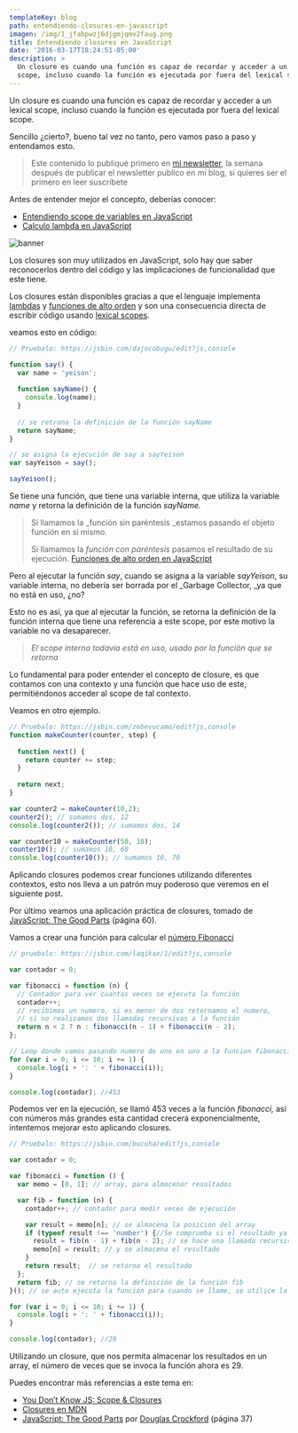 ```yaml
---
templateKey: blog
path: entendiendo-closures-en-javascript
imagen: /img/1_jfabpwzj6djgmjqmv2faug.png
title: Entendiendo closures en JavaScript
date: '2016-03-17T18:24:51-05:00'
description: >
  Un closure es cuando una función es capaz de recordar y acceder a un lexical
  scope, incluso cuando la función es ejecutada por fuera del lexical scope.
---
```

Un closure es cuando una función es capaz de recordar y acceder a un lexical scope, incluso cuando la función es ejecutada por fuera del lexical scope.

Sencillo ¿cierto?, bueno tal vez no tanto, pero vamos paso a paso y entendamos esto.

> Este contenido lo publiqué primero en [mi newsletter](https://tinyletter.com/yeion7), la semana después de publicar el newsletter publico en mi blog, si quieres ser el primero en leer suscríbete

Antes de entender mejor el concepto, deberías conocer:

* [Entendiendo scope de variables en JavaScript](/entendiendo-scopes-de-variables-en-javascript)
* [Calculo lambda en JavaScript](/calculo-lambda-en-javascript)

![banner](/img/1_jfabpwzj6djgmjqmv2faug.png)

Los closures son muy utilizados en JavaScript, solo hay que saber reconocerlos dentro del código y las implicaciones de funcionalidad que este tiene.

Los closures están disponibles gracias a que el lenguaje implementa [lambdas](/calculo-lambda-en-javascript) y [funciones de alto orden](/funciones-de-alto-orden-en-javascript) y son una consecuencia directa de escribir código usando [lexical scopes](/entendiendo-scopes-de-variables-en-javascript).

veamos esto en código:

```js
// Pruebalo: https://jsbin.com/dajocobugu/edit?js,console

function say() {
  var name = 'yeison';
  
  function sayName() {
    console.log(name);
  }
  
  // se retrona la definición de la función sayName
  return sayName;
}

// se asigna la ejecución de say a sayYeison
var sayYeison = say();

sayYeison();
```

Se tiene una función, que tiene una variable interna, que utiliza la variable _name_ y retorna la definición de la función _sayName._

> Si llamamos la _función sin paréntesis _estamos pasando el objeto función en sí mismo.
>
> Si llamamos la _función con paréntesis_ pasamos el resultado de su ejecución.
> [Funciones de alto orden en JavaScript](/funciones-de-alto-orden-en-javascript)

Pero al ejecutar la función _say_, cuando se asigna a la variable _sayYeison_, su variable interna, no debería ser borrada por el _Garbage Collector, _ya que no está en uso, ¿no?

Esto no es así, ya que al ejecutar la función, se retorna la definición de la función interna que tiene una referencia a este scope, por este motivo la variable no va desaparecer.

> _El scope interno todavía está en uso, usado por la función que se retorna_

Lo fundamental para poder entender el concepto de closure, es que contamos con una contexto y una función que hace uso de este, permitiéndonos acceder al scope de tal contexto.

Veamos en otro ejemplo.

```js
// Pruebalo: https://jsbin.com/zebevucamo/edit?js,console
function makeCounter(counter, step) {
  
  function next() {
    return counter += step;
  }
  
  return next;
}

var counter2 = makeCounter(10,2);
counter2(); // sumamos dos, 12
console.log(counter2()); // sumamos dos, 14

var counter10 = makeCounter(50, 10);
counter10(); // sumamos 10, 60
console.log(counter10()); // sumamos 10, 70
```

Aplicando closures podemos crear funciones utilizando diferentes contextos, esto nos lleva a un patrón muy poderoso que veremos en el siguiente post.

Por último veamos una aplicación práctica de closures, tomado de [JavaScript: The Good Parts](http://shop.oreilly.com/product/9780596517748.do) (página 60).

Vamos a crear una función para calcular el [número Fibonacci](https://es.wikipedia.org/wiki/Sucesi%C3%B3n_de_Fibonacci)

```js
// pruebalo: https://jsbin.com/laqikax/1/edit?js,console

var contador = 0;

var fibonacci = function (n) {
  // Contador para ver cuantas veces se ejecuta la función
  contador++;
  // recibimos un numero, si es menor de dos retornamos el numero,
  // si no realizamos dos llamadas recursivas a la función
  return n < 2 ? n : fibonacci(n - 1) + fibonacci(n - 2);
};

// Loop donde vamos pasando numero de uno en uno a la funcion fibonacci y mostrando el resultado
for (var i = 0; i <= 10; i += 1) {
  console.log(i + ': ' + fibonacci(i));
}

console.log(contador); //453
```

Podemos ver en la ejecución, se llamó 453 veces a la función _fibonacci,_ así con números más grandes esta cantidad crecerá exponencialmente, intentemos mejorar esto aplicando closures.

```js
// Pruebalo: https://jsbin.com/bucuha/edit?js,console

var contador = 0;

var fibonacci = function () {
  var memo = [0, 1]; // array, para almacenar resultados

  var fib = function (n) {
    contador++; // contador para medir veces de ejecución

    var result = memo[n]; // se almacena la posición del array
    if (typeof result !== 'number') {//Se comprueba si el resultado ya existe
      result = fib(n - 1) + fib(n - 2); // se hace una llamada recursiva
      memo[n] = result; // y se almacena el resultado
    }
    return result;  // se retorna el resultado
  };
  return fib; // se retorna la definición de la función fib
}(); // se auto ejecuta la función para cuando se llame, se utilice la definición de la función fib

for (var i = 0; i <= 10; i += 1) {
  console.log(i + ': ' + fibonacci(i));
}

console.log(contador); //29
```

Utilizando un closure, que nos permita almacenar los resultados en un array, el número de veces que se invoca la función ahora es 29.

Puedes encontrar más referencias a este tema en:

* [You Don’t Know JS: Scope & Closures](https://github.com/getify/You-Dont-Know-JS/blob/master/scope%20&%20closures/ch3.md)
* [Closures en MDN](https://developer.mozilla.org/es/docs/Web/JavaScript/Closures)
* [JavaScript: The Good Parts](http://shop.oreilly.com/product/9780596517748.do) por [Douglas Crockford](http://www.crockford.com/) (página 37)
